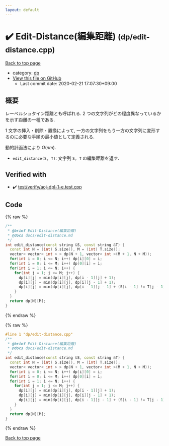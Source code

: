 ```yaml
---
layout: default
---
```


<!-- mathjax config similar to math.stackexchange -->
<script type="text/javascript" async
  src="https://cdnjs.cloudflare.com/ajax/libs/mathjax/2.7.5/MathJax.js?config=TeX-MML-AM_CHTML">
</script>
<script type="text/x-mathjax-config">
  MathJax.Hub.Config({
    TeX: { equationNumbers: { autoNumber: "AMS" }},
    tex2jax: {
      inlineMath: [ ['$','$'] ],
      processEscapes: true
    },
    "HTML-CSS": { matchFontHeight: false },
    displayAlign: "left",
    displayIndent: "2em"
  });
</script>

<script type="text/javascript" src="https://cdnjs.cloudflare.com/ajax/libs/jquery/3.4.1/jquery.min.js"></script>
<script src="https://cdn.jsdelivr.net/npm/jquery-balloon-js@1.1.2/jquery.balloon.min.js" integrity="sha256-ZEYs9VrgAeNuPvs15E39OsyOJaIkXEEt10fzxJ20+2I=" crossorigin="anonymous"></script>
<script type="text/javascript" src="../../assets/js/copy-button.js"></script>
<link rel="stylesheet" href="../../assets/css/copy-button.css" />


# :heavy_check_mark: Edit-Distance(編集距離) <small>(dp/edit-distance.cpp)</small>

<a href="../../index.html">Back to top page</a>

* category: <a href="../../index.html#95687afb5d9a2a9fa39038f991640b0c">dp</a>
* <a href="{{ site.github.repository_url }}/blob/master/dp/edit-distance.cpp">View this file on GitHub</a>
    - Last commit date: 2020-02-21 17:07:30+09:00




## 概要

レーベルシュタイン距離とも呼ばれる. $2$ つの文字列がどの程度異なっているかを示す距離の一種である.

$1$ 文字の挿入・削除・置換によって, 一方の文字列をもう一方の文字列に変形するのに必要な手順の最小値として定義される.

動的計画法により $O(nm)$.

* `edit_distance(S, T)`: 文字列 `S, T` の編集距離を返す.


## Verified with

* :heavy_check_mark: <a href="../../verify/test/verify/aoj-dpl-1-e.test.cpp.html">test/verify/aoj-dpl-1-e.test.cpp</a>


## Code

<a id="unbundled"></a>
{% raw %}
```cpp
/**
 * @brief Edit-Distance(編集距離)
 * @docs docs/edit-distance.md
 */
int edit_distance(const string &S, const string &T) {
  const int N = (int) S.size(), M = (int) T.size();
  vector< vector< int > > dp(N + 1, vector< int >(M + 1, N + M));
  for(int i = 0; i <= N; i++) dp[i][0] = i;
  for(int i = 0; i <= M; i++) dp[0][i] = i;
  for(int i = 1; i <= N; i++) {
    for(int j = 1; j <= M; j++) {
      dp[i][j] = min(dp[i][j], dp[i - 1][j] + 1);
      dp[i][j] = min(dp[i][j], dp[i][j - 1] + 1);
      dp[i][j] = min(dp[i][j], dp[i - 1][j - 1] + (S[i - 1] != T[j - 1]));
    }
  }
  return dp[N][M];
}

```
{% endraw %}

<a id="bundled"></a>
{% raw %}
```cpp
#line 1 "dp/edit-distance.cpp"
/**
 * @brief Edit-Distance(編集距離)
 * @docs docs/edit-distance.md
 */
int edit_distance(const string &S, const string &T) {
  const int N = (int) S.size(), M = (int) T.size();
  vector< vector< int > > dp(N + 1, vector< int >(M + 1, N + M));
  for(int i = 0; i <= N; i++) dp[i][0] = i;
  for(int i = 0; i <= M; i++) dp[0][i] = i;
  for(int i = 1; i <= N; i++) {
    for(int j = 1; j <= M; j++) {
      dp[i][j] = min(dp[i][j], dp[i - 1][j] + 1);
      dp[i][j] = min(dp[i][j], dp[i][j - 1] + 1);
      dp[i][j] = min(dp[i][j], dp[i - 1][j - 1] + (S[i - 1] != T[j - 1]));
    }
  }
  return dp[N][M];
}

```
{% endraw %}

<a href="../../index.html">Back to top page</a>

